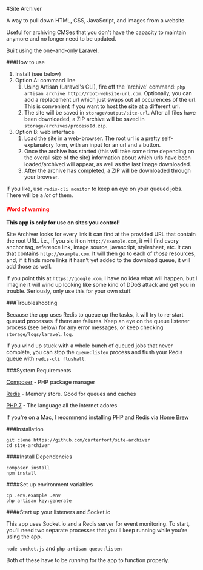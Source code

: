 #Site Archiver

A way to pull down HTML, CSS, JavaScript, and images from a website.

Useful for archiving CMSes that you don't have the capacity to maintain anymore and no longer need to be updated.

Built using the one-and-only [Laravel](http://laravel.com).

###How to use

1. Install (see below)
2. Option A: command line
	1. Using Artisan (Laravel's CLI), fire off the 'archive' command: `php artisan archive http://root-website-url.com`. Optionally, you can add a replacement url which just swaps out all occurences of the url. This is convenient if you want to host the site at a different url.
	2. The site will be saved in `storage/output/site-url`. After all files have been downloaded, a ZIP archive will be saved in `storage/archives/processId.zip`.
3. Option B: web interface
	1. Load the site in a web-browser. The root url is a pretty self-explanatory form, with an input for an url and a button.
	2. Once the archive has started (this will take some time depending on the overall size of the site) information about which urls have been loaded/archived will appear, as well as the last image downloaded.
	3. After the archive has completed, a ZIP will be downloaded through your browser.

If you like, use `redis-cli monitor` to keep an eye on your queued jobs. There will be a *lot* of them.

<h4><span style="color:red">Word of warning</span></h4>

**This app is only for use on sites you control!**

Site Archiver looks for every link it can find at the provided URL that contain the root URL. i.e., if you sic it on `http://example.com`, it will find every anchor tag, reference link, image source, javascript, stylesheet, etc. it can that contains `http://example.com`. It will then go to each of *those* resources, and, if it finds more links it hasn't yet added to the download queue, it will add those as well.

If you point this at `https://google.com`, I have no idea what will happen, but I imagine it will wind up looking like some kind of DDoS attack and get you in trouble. Seriously, only use this for your own stuff.

###Troubleshooting

Because the app uses Redis to queue up the tasks, it will try to re-start queued processes if there are failures. Keep an eye on the queue listener process (see below) for any error messages, or keep checking `storage/logs/laravel.log`.

If you wind up stuck with a whole bunch of queued jobs that never complete, you can stop the `queue:listen` process and flush your Redis queue with `redis-cli flushall`.

###System Requirements

[Composer](https://getcomposer.org) - PHP package manager

[Redis](http://redis.io) - Memory store. Good for queues and caches

[PHP 7](http://php.net/manual/en/migration70.new-features.php) - The language all the internet adores

If you're on a Mac, I recommend installing PHP and Redis via [Home Brew](http://brew.sh)

###Installation

```
git clone https://github.com/carterfort/site-archiver
cd site-archiver
```

####Install Dependencies
```
composer install
npm install
```

####Set up environment variables

```
cp .env.example .env
php artisan key:generate
```

####Start up your listeners and Socket.io

This app uses Socket.io and a Redis server for event monitoring. To start, you'll need two separate processes that you'll keep running while you're using the app.

`node socket.js` and `php artisan queue:listen`

Both of these have to be *running* for the app to function properly.
